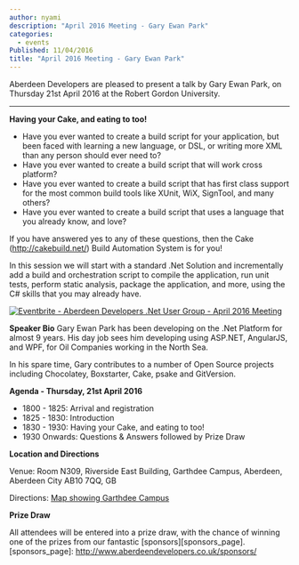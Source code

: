 ```yaml
---
author: nyami
description: "April 2016 Meeting - Gary Ewan Park"
categories:
  - events
Published: 11/04/2016
title: "April 2016 Meeting - Gary Ewan Park"
---
```


Aberdeen Developers are pleased to present a talk by Gary Ewan Park, on Thursday 21st April 2016 at the Robert Gordon University.

***

**Having your Cake, and eating to too!**

+ Have you ever wanted to create a build script for your application, but been faced with learning a new language, or DSL, or writing more XML than any person should ever need to?
+ Have you ever wanted to create a build script that will work cross platform?
+ Have you ever wanted to create a build script that has first class support for the most common build tools like XUnit, WiX, SignTool, and many others?
+ Have you ever wanted to create a build script that uses a language that you already know, and love?

If you have answered yes to any of these questions, then the Cake (http://cakebuild.net/) Build Automation System is for you!

In this session we will start with a standard .Net Solution and incrementally add a build and orchestration script to compile the application, run unit tests, perform static analysis, package the application, and more, using the C# skills that you may already have.

[![Eventbrite - Aberdeen Developers .Net User Group - April 2016 Meeting](https://www.eventbrite.com/custombutton?eid=11987778769)](http://www.eventbrite.com/e/aberdeen-developers-net-user-group-april-2016-meeting-tickets-24528759179?aff=blog)

**Speaker Bio**
Gary Ewan Park has been developing on the .Net Platform for almost 9 years. His day job sees him developing using ASP.NET, AngularJS, and WPF, for Oil Companies working in the North Sea.

In his spare time, Gary contributes to a number of Open Source projects including Chocolatey, Boxstarter, Cake, psake and GitVersion.

**Agenda - Thursday,  21st April 2016**
+ 1800 - 1825: Arrival and registration
+ 1825 - 1830: Introduction
+ 1830 - 1930: Having your Cake, and eating to too!
+ 1930 Onwards: Questions &amp; Answers followed by Prize Draw

**Location and Directions**

Venue: Room N309, Riverside East Building, Garthdee Campus, Aberdeen, Aberdeen City AB10 7QQ, GB

Directions: [Map showing Garthdee Campus](https://maps.google.co.uk/maps?q=Faculty+of+Health+%26+Social+Care,+Garthdee+Campus,+Aberdeen,+Aberdeen+City+AB10+7QG,+GB&hl=en&ll=57.119317,-2.136133&spn=0.004165,0.012413&sll=57.746995,-4.687341&sspn=8.392957,25.422363&hq=Faculty+of+Health+%26+Social+Care,+Garthdee+Campus,&hnear=AB10+7QG,+United+Kingdom&t=m&z=17&iwloc=A)

**Prize Draw**

All attendees will be entered into a prize draw, with the chance of winning one of the prizes from our fantastic [sponsors][sponsors_page].
[sponsors_page]: http://www.aberdeendevelopers.co.uk/sponsors/
